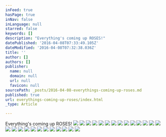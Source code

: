 ```yaml
---
inFeed: true
hasPage: true
inNav: false
inLanguage: null
starred: false
keywords: []
description: "Everything's coming up ROSES!"
datePublished: '2016-04-08T07:33:49.105Z'
dateModified: '2016-04-08T07:32:38.036Z'
title: ''
author: []
authors: []
publisher:
  name: null
  domain: null
  url: null
  favicon: null
sourcePath: _posts/2016-04-08-everythings-coming-up-roses.md
published: true
url: everythings-coming-up-roses/index.html
_type: Article

---
```

Everything's coming up ROSES!
![](https://the-grid-user-content.s3-us-west-2.amazonaws.com/127af141-a5f8-487c-bddb-a2e25c9c2662.jpg)
![](https://the-grid-user-content.s3-us-west-2.amazonaws.com/b0f5c309-fadc-4559-a3d1-d8af5ef98d70.jpg)
![](https://the-grid-user-content.s3-us-west-2.amazonaws.com/8344af7a-dc15-44aa-aa0c-c70ed30749bd.jpg)
![](https://the-grid-user-content.s3-us-west-2.amazonaws.com/b0716542-1a5f-4ba8-9496-3d27a5132afc.jpg)
![](https://the-grid-user-content.s3-us-west-2.amazonaws.com/0583a967-3971-403f-85e0-99e0d381e811.jpg)
![](https://the-grid-user-content.s3-us-west-2.amazonaws.com/24e2af93-d69e-4b28-b836-58649d480faf.jpg)
![](https://the-grid-user-content.s3-us-west-2.amazonaws.com/b2ed489b-0a31-4c41-a80b-19d4edf4d4e6.jpg)
![](https://the-grid-user-content.s3-us-west-2.amazonaws.com/a244c2a0-38f6-48f8-9d8d-55ec51d6e68e.jpg)
![](https://the-grid-user-content.s3-us-west-2.amazonaws.com/559bc035-48f6-427b-a097-90277f56d53f.jpg)
![](https://the-grid-user-content.s3-us-west-2.amazonaws.com/4f9c642b-bef4-4628-8bcb-682794eec017.jpg)
![](https://the-grid-user-content.s3-us-west-2.amazonaws.com/a50d2485-3291-427c-a222-33440c6887e5.jpg)
![](https://the-grid-user-content.s3-us-west-2.amazonaws.com/d168c141-035c-4f1a-9a2e-2f71ffc64c5b.jpg)
![](https://the-grid-user-content.s3-us-west-2.amazonaws.com/438c71dc-1f22-4a60-802f-2d5dc81497ca.jpg)
![](https://the-grid-user-content.s3-us-west-2.amazonaws.com/8a253666-1552-4337-b563-5b8298a0584c.jpg)
![](https://the-grid-user-content.s3-us-west-2.amazonaws.com/42d91f69-c3f5-45da-8d83-5357cb57c5c0.jpg)
![](https://the-grid-user-content.s3-us-west-2.amazonaws.com/848fae3e-46ef-41fa-831b-867fa7935bec.jpg)
![](https://the-grid-user-content.s3-us-west-2.amazonaws.com/e096bbdf-6a2f-408f-9987-57fc0d24425a.jpg)
![](https://the-grid-user-content.s3-us-west-2.amazonaws.com/57b91e37-144f-4e76-9400-d9e1a482e88a.jpg)
![](https://the-grid-user-content.s3-us-west-2.amazonaws.com/23794e0a-d259-4d4e-a560-913a7019e845.jpg)
![](https://the-grid-user-content.s3-us-west-2.amazonaws.com/c5e08deb-3b2c-4a41-9b33-5a106510bafe.jpg)
![](https://the-grid-user-content.s3-us-west-2.amazonaws.com/cb640a65-613a-447f-9790-d5b25d1edd0c.jpg)
![](https://the-grid-user-content.s3-us-west-2.amazonaws.com/fb5a8b5d-3102-456f-bf3b-d156c0bdd58f.jpg)
![](https://the-grid-user-content.s3-us-west-2.amazonaws.com/2c3f0b00-16e5-49c5-b9b7-c06c63ae5c2f.jpg)
![](https://the-grid-user-content.s3-us-west-2.amazonaws.com/25623b41-b3e6-499b-a503-f553fa7743eb.jpg)
![](https://the-grid-user-content.s3-us-west-2.amazonaws.com/b2eeaa4a-72fe-4618-82c7-ee5821cd9e73.jpg)
![](https://the-grid-user-content.s3-us-west-2.amazonaws.com/1e9e16e5-2750-44fe-b136-07430c099ec2.jpg)